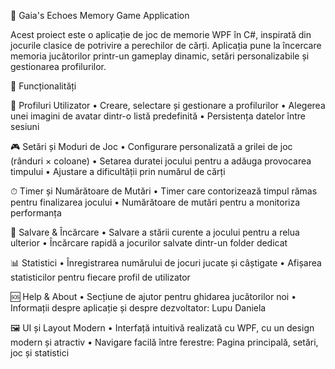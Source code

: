 🧩 Gaia's Echoes Memory Game Application

Acest proiect este o aplicație de joc de memorie WPF în C#, inspirată din jocurile clasice de potrivire a perechilor de cărți. Aplicația pune la încercare memoria jucătorilor printr-un gameplay dinamic, setări personalizabile și gestionarea profilurilor.

📌 Funcționalități

👤 Profiluri Utilizator
• Creare, selectare și gestionare a profilurilor
• Alegerea unei imagini de avatar dintr-o listă predefinită
• Persistența datelor între sesiuni

🎮 Setări și Moduri de Joc
• Configurare personalizată a grilei de joc (rânduri × coloane)
• Setarea duratei jocului pentru a adăuga provocarea timpului
• Ajustare a dificultății prin numărul de cărți

⏱ Timer și Numărătoare de Mutări
• Timer care contorizează timpul rămas pentru finalizarea jocului
• Numărătoare de mutări pentru a monitoriza performanța

💾 Salvare & Încărcare
• Salvare a stării curente a jocului pentru a relua ulterior
• Încărcare rapidă a jocurilor salvate dintr-un folder dedicat

📊 Statistici
• Înregistrarea numărului de jocuri jucate și câștigate
• Afișarea statisticilor pentru fiecare profil de utilizator

🆘 Help & About
• Secțiune de ajutor pentru ghidarea jucătorilor noi
• Informații despre aplicație și despre dezvoltator: Lupu Daniela

🖼 UI și Layout Modern
• Interfață intuitivă realizată cu WPF, cu un design modern și atractiv
• Navigare facilă între ferestre: Pagina principală, setări, joc și statistici
